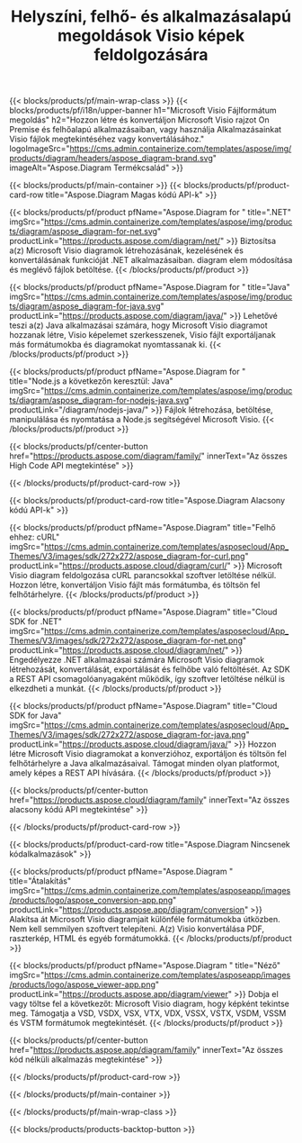 ﻿---
title: Helyszíni, felhő- és alkalmazásalapú megoldások Visio képek feldolgozására 
weight: 1110
url: /hu/
description: Hozzon létre, dolgozzon fel és konvertáljon Microsoft Visio rajzot High Code API-kon vagy felhőalapú SDK-kon keresztül. Vagy használja többplatformos alkalmazásainkat Visio fájlok megtekintéséhez vagy konvertálásához.
---
{{< blocks/products/pf/main-wrap-class >}}
{{< blocks/products/pf/i18n/upper-banner h1="Microsoft Visio Fájlformátum megoldás" h2="Hozzon létre és konvertáljon Microsoft Visio rajzot On Premise és felhőalapú alkalmazásaiban, vagy használja Alkalmazásainkat Visio fájlok megtekintéséhez vagy konvertálásához." logoImageSrc="https://cms.admin.containerize.com/templates/aspose/img/products/diagram/headers/aspose_diagram-brand.svg" imageAlt="Aspose.Diagram Termékcsalád" >}}

{{< blocks/products/pf/main-container >}}
{{< blocks/products/pf/product-card-row title="Aspose.Diagram Magas kódú API-k" >}}

{{< blocks/products/pf/product pfName="Aspose.Diagram for " title=".NET" imgSrc="https://cms.admin.containerize.com/templates/aspose/img/products/diagram/aspose_diagram-for-net.svg" productLink="https://products.aspose.com/diagram/net/" >}}
Biztosítsa a(z) Microsoft Visio diagramok létrehozásának, kezelésének és konvertálásának funkcióját .NET alkalmazásaiban. diagram elem módosítása és meglévő fájlok betöltése.
{{< /blocks/products/pf/product >}}

{{< blocks/products/pf/product pfName="Aspose.Diagram for " title="Java" imgSrc="https://cms.admin.containerize.com/templates/aspose/img/products/diagram/aspose_diagram-for-java.svg" productLink="https://products.aspose.com/diagram/java/" >}}
Lehetővé teszi a(z) Java alkalmazásai számára, hogy Microsoft Visio diagramot hozzanak létre, Visio képelemet szerkesszenek, Visio fájlt exportáljanak más formátumokba és diagramokat nyomtassanak ki.
{{< /blocks/products/pf/product >}}

{{< blocks/products/pf/product pfName="Aspose.Diagram for " title="Node.js a következőn keresztül: Java" imgSrc="https://cms.admin.containerize.com/templates/aspose/img/products/diagram/aspose_diagram-for-nodejs-java.svg" productLink="/diagram/nodejs-java/" >}}
Fájlok létrehozása, betöltése, manipulálása és nyomtatása a Node.js segítségével Microsoft Visio.
{{< /blocks/products/pf/product >}}

{{< blocks/products/pf/center-button href="https://products.aspose.com/diagram/family/" innerText="Az összes High Code API megtekintése" >}}

{{< /blocks/products/pf/product-card-row >}}

{{< blocks/products/pf/product-card-row title="Aspose.Diagram Alacsony kódú API-k" >}}

{{< blocks/products/pf/product pfName="Aspose.Diagram" title="Felhő ehhez: cURL" imgSrc="https://cms.admin.containerize.com/templates/asposecloud/App_Themes/V3/images/sdk/272x272/aspose_diagram-for-curl.png" productLink="https://products.aspose.cloud/diagram/curl/" >}}
Microsoft Visio diagram feldolgozása cURL parancsokkal szoftver letöltése nélkül. Hozzon létre, konvertáljon Visio fájlt más formátumba, és töltsön fel felhőtárhelyre.
{{< /blocks/products/pf/product >}}

{{< blocks/products/pf/product pfName="Aspose.Diagram" title="Cloud SDK for .NET" imgSrc="https://cms.admin.containerize.com/templates/asposecloud/App_Themes/V3/images/sdk/272x272/aspose_diagram-for-net.png" productLink="https://products.aspose.cloud/diagram/net/" >}}
Engedélyezze .NET alkalmazásai számára Microsoft Visio diagramok létrehozását, konvertálását, exportálását és felhőbe való feltöltését. Az SDK a REST API csomagolóanyagaként működik, így szoftver letöltése nélkül is elkezdheti a munkát.
{{< /blocks/products/pf/product >}}

{{< blocks/products/pf/product pfName="Aspose.Diagram" title="Cloud SDK for Java" imgSrc="https://cms.admin.containerize.com/templates/asposecloud/App_Themes/V3/images/sdk/272x272/aspose_diagram-for-java.png" productLink="https://products.aspose.cloud/diagram/java/" >}}
Hozzon létre Microsoft Visio diagramokat a konverzióhoz, exportáljon és töltsön fel felhőtárhelyre a Java alkalmazásaival. Támogat minden olyan platformot, amely képes a REST API hívására.
{{< /blocks/products/pf/product >}}

{{< blocks/products/pf/center-button href="https://products.aspose.cloud/diagram/family" innerText="Az összes alacsony kódú API megtekintése" >}}

{{< /blocks/products/pf/product-card-row >}}

{{< blocks/products/pf/product-card-row title="Aspose.Diagram Nincsenek kódalkalmazások" >}}

{{< blocks/products/pf/product pfName="Aspose.Diagram " title="Átalakítás" imgSrc="https://cms.admin.containerize.com/templates/asposeapp/images/products/logo/aspose_conversion-app.png" productLink="https://products.aspose.app/diagram/conversion" >}}
Alakítsa át Microsoft Visio diagramjait különféle formátumokba útközben. Nem kell semmilyen szoftvert telepíteni. A(z) Visio konvertálása PDF, raszterkép, HTML és egyéb formátumokká.
{{< /blocks/products/pf/product >}}

{{< blocks/products/pf/product pfName="Aspose.Diagram " title="Néző" imgSrc="https://cms.admin.containerize.com/templates/asposeapp/images/products/logo/aspose_viewer-app.png" productLink="https://products.aspose.app/diagram/viewer" >}}
Dobja el vagy töltse fel a következőt: Microsoft Visio diagram, hogy képként tekintse meg. Támogatja a VSD, VSDX, VSX, VTX, VDX, VSSX, VSTX, VSDM, VSSM és VSTM formátumok megtekintését.
{{< /blocks/products/pf/product >}}

{{< blocks/products/pf/center-button href="https://products.aspose.app/diagram/family" innerText="Az összes kód nélküli alkalmazás megtekintése" >}}

{{< /blocks/products/pf/product-card-row >}}

{{< /blocks/products/pf/main-container >}}


{{< /blocks/products/pf/main-wrap-class >}}

{{< blocks/products/products-backtop-button >}}
